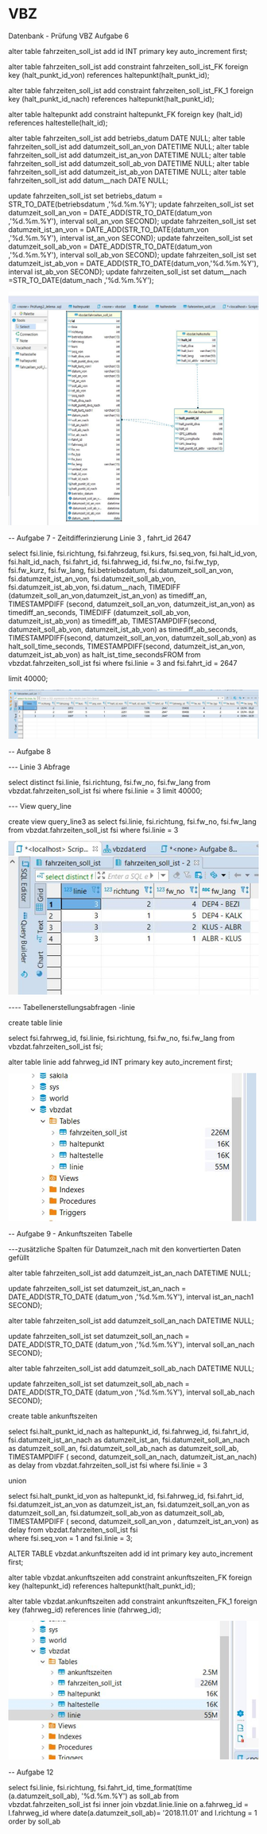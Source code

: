 # VBZ
Datenbank - Prüfung VBZ
  Aufgabe 6 
  
alter table fahrzeiten_soll_ist add id INT primary key auto_increment first; 


alter table fahrzeiten_soll_ist add constraint fahrzeiten_soll_ist_FK foreign key
(halt_punkt_id_von) references haltepunkt(halt_punkt_id);

alter table fahrzeiten_soll_ist add constraint fahrzeiten_soll_ist_FK_1 foreign key
(halt_punkt_id_nach) references haltepunkt(halt_punkt_id);

alter table haltepunkt add constraint haltepunkt_FK foreign key (halt_id)
references haltestelle(halt_id);

alter table fahrzeiten_soll_ist add betriebs_datum DATE NULL; 
alter table fahrzeiten_soll_ist add datumzeit_soll_an_von DATETIME NULL; 
alter table fahrzeiten_soll_ist add datumzeit_ist_an_von DATETIME NULL; 
alter table fahrzeiten_soll_ist add datumzeit_soll_ab_von DATETIME NULL;
alter table fahrzeiten_soll_ist add datumzeit_ist_ab_von DATETIME NULL; 
alter table fahrzeiten_soll_ist add datum__nach DATE NULL;


update fahrzeiten_soll_ist set betriebs_datum = STR_TO_DATE(betriebsdatum ,'%d.%m.%Y');
update fahrzeiten_soll_ist set datumzeit_soll_an_von = DATE_ADD(STR_TO_DATE(datum_von ,'%d.%m.%Y'), interval soll_an_von SECOND);
update fahrzeiten_soll_ist set datumzeit_ist_an_von = DATE_ADD(STR_TO_DATE(datum_von ,'%d.%m.%Y'), interval ist_an_von SECOND);
update fahrzeiten_soll_ist set datumzeit_soll_ab_von = DATE_ADD(STR_TO_DATE(datum_von ,'%d.%m.%Y'), interval soll_ab_von SECOND);
update fahrzeiten_soll_ist set datumzeit_ist_ab_von = DATE_ADD(STR_TO_DATE(datum_von,'%d.%m.%Y'), interval ist_ab_von SECOND);
update fahrzeiten_soll_ist set datum__nach =STR_TO_DATE(datum_nach ,'%d.%m.%Y');


![What is this](ER_Diagramm.JPG)     





-- Aufgabe 7 - Zeitdifferinzierung  Linie 3 , fahrt_id 2647

select
    fsi.linie,
    fsi.richtung,
    fsi.fahrzeug,
    fsi.kurs,
    fsi.seq_von,
    fsi.halt_id_von,
    fsi.halt_id_nach,
    fsi.fahrt_id,
    fsi.fahrweg_id,
    fsi.fw_no,
    fsi.fw_typ,
    fsi.fw_kurz,
    fsi.fw_lang,
    fsi.betriebsdatum,
    fsi.datumzeit_soll_an_von,
    fsi.datumzeit_ist_an_von,
    fsi.datumzeit_soll_ab_von,
    fsi.datumzeit_ist_ab_von,
    fsi.datum__nach,
    TIMEDIFF (datumzeit_soll_an_von,datumzeit_ist_an_von) as timediff_an,
    TIMESTAMPDIFF (second, datumzeit_soll_an_von, datumzeit_ist_an_von) as timediff_an_seconds,
    TIMEDIFF (datumzeit_soll_ab_von, datumzeit_ist_ab_von) as timediff_ab,
    TIMESTAMPDIFF(second, datumzeit_soll_ab_von, datumzeit_ist_ab_von) as timediff_ab_seconds,
    TIMESTAMPDIFF(second, datumzeit_soll_an_von, datumzeit_soll_ab_von) as halt_soll_time_seconds,
    TIMESTAMPDIFF(second, datumzeit_ist_an_von, datumzeit_ist_ab_von) as halt_ist_time_secondsFROM
from
   vbzdat.fahrzeiten_soll_ist fsi 
where
    fsi.linie = 3
    and fsi.fahrt_id = 2647
    
limit 40000;


![What is this](Aufgabe_7_linie_3.JPG)

-- Aufgabe 8 

--- Linie 3 Abfrage

select distinct
    fsi.linie,
    fsi.richtung,
    fsi.fw_no,
    fsi.fw_lang 
from
    vbzdat.fahrzeiten_soll_ist fsi
where
    fsi.linie = 3
limit 40000;

--- View query_line 

create view query_line3
as select 
    fsi.linie,
    fsi.richtung,
    fsi.fw_no,
    fsi.fw_lang
from 
   vbzdat.fahrzeiten_soll_ist fsi
where 
    fsi.linie = 3
    
  ![What is this](Aufgabe8_Linie_3.JPG)
  
    
  ---- Tabellenerstellungsabfragen -linie
    
 create table linie 

select 
     fsi.fahrweg_id,
     fsi.linie,
     fsi.richtung,
     fsi.fw_no,
     fsi.fw_lang
from
    vbzdat.fahrzeiten_soll_ist fsi;
   
 alter  table linie add fahrweg_id INT primary key auto_increment first;  
   
   ![What is this](Tabelle_linie.JPG)   
   
   
   
-- Aufgabe 9 - Ankunftszeiten Tabelle 

---zusätzliche Spalten für Datumzeit_nach mit den konvertierten Daten gefüllt

alter table fahrzeiten_soll_ist add datumzeit_ist_an_nach DATETIME NULL;

update fahrzeiten_soll_ist set datumzeit_ist_an_nach = DATE_ADD(STR_TO_DATE
(datum_von ,'%d.%m.%Y'), interval ist_an_nach1 SECOND);

alter table fahrzeiten_soll_ist add datumzeit_soll_an_nach DATETIME NULL;

update fahrzeiten_soll_ist set datumzeit_soll_an_nach = DATE_ADD(STR_TO_DATE
(datum_von ,'%d.%m.%Y'), interval soll_an_nach SECOND);

alter table fahrzeiten_soll_ist add datumzeit_soll_ab_nach DATETIME NULL;

update fahrzeiten_soll_ist set datumzeit_soll_ab_nach = DATE_ADD(STR_TO_DATE
(datum_von ,'%d.%m.%Y'), interval soll_ab_nach SECOND);

create table ankunftszeiten 

select 
     fsi.halt_punkt_id_nach as haltepunkt_id,
     fsi.fahrweg_id,
     fsi.fahrt_id,
     fsi.datumzeit_ist_an_nach as datumzeit_ist_an,
     fsi.datumzeit_soll_an_nach as datumzeit_soll_an,
     fsi.datumzeit_soll_ab_nach as datumzeit_soll_ab,
     TIMESTAMPDIFF ( second, datumzeit_soll_an_nach, datumzeit_ist_an_nach)
     as delay
from 
    vbzdat.fahrzeiten_soll_ist fsi
where 
    fsi.linie = 3
         
 union   

select 
     fsi.halt_punkt_id_von as haltepunkt_id,
     fsi.fahrweg_id,
     fsi.fahrt_id,
     fsi.datumzeit_ist_an_von as datumzeit_ist_an,
     fsi.datumzeit_soll_an_von as datumzeit_soll_an,
     fsi.datumzeit_soll_ab_von as datumzeit_soll_ab,
     TIMESTAMPDIFF ( second, datumzeit_soll_an_von , datumzeit_ist_an_von)
     as delay
from 
    vbzdat.fahrzeiten_soll_ist fsi  
where 
      fsi.seq_von = 1
      and fsi.linie  = 3;


ALTER TABLE vbzdat.ankunftszeiten add id int primary key auto_increment first;

alter table vbzdat.ankunftszeiten add constraint ankunftszeiten_FK 
foreign key (haltepunkt_id) references haltepunkt(halt_punkt_id);

alter table vbzdat.ankunftszeiten  add constraint ankunftszeiten_FK_1 foreign key
(fahrweg_id) references linie (fahrweg_id);

![What is this](Aufgabe_9.JPG)   


-- Aufgabe 12
    
    
select
      fsi.linie,
      fsi.richtung,
      fsi.fahrt_id,
      time_format(time (a.datumzeit_soll_ab), '%d.%m.%Y') as soll_ab
from 
     vbzdat.fahrzeiten_soll_ist fsi 
 inner join vbzdat.linie.linie on 
     a.fahrweg_id = l.fahrweg_id
where date(a.datumzeit_soll_ab)= '2018.11.01' and l.richtung = 1 
order by soll_ab 
